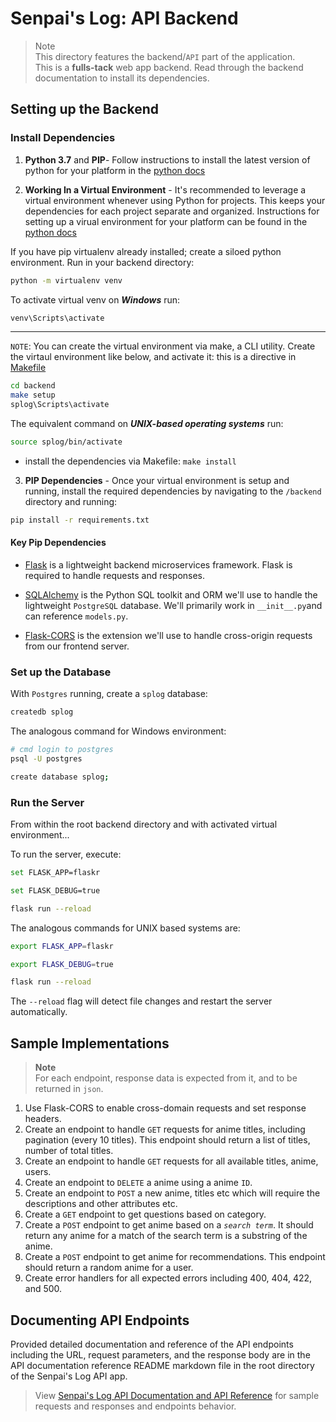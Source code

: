 # Senpai's Log: API Backend
> Note  
> This directory features the backend/`API` part of the application.  
> This is a **fulls-tack** web app backend. Read through the backend documentation to install its dependencies.

## Setting up the Backend

### Install Dependencies

1. **Python 3.7** and **PIP**- Follow instructions to install the latest version of python for your platform in the [python docs](https://docs.python.org/3/using/unix.html#getting-and-installing-the-latest-version-of-python)

2. **Working In a Virtual Environment** - It's recommended to leverage a virtual environment whenever using Python for projects. This keeps your dependencies for each project separate and organized. Instructions for setting up a virual environment for your platform can be found in the [python docs](https://packaging.python.org/guides/installing-using-pip-and-virtual-environments/)

If you have pip virtualenv already installed; create a siloed python environment. Run in your backend directory:

```bash
python -m virtualenv venv
```

To activate virtual venv on ***Windows*** run:

```bash
venv\Scripts\activate
```

---
`NOTE`: You can create the virtual environment via make, a CLI utility. 
Create the virtaul environment like below, and activate it: this is a directive in [Makefile](./Makefile) 
```bash
cd backend
make setup
splog\Scripts\activate
```

The equivalent command on ***UNIX-based operating systems*** run:

```bash
source splog/bin/activate
```


- install the dependencies via Makefile: `make install`

3. **PIP Dependencies** - Once your virtual environment is setup and running, install the required dependencies by navigating to the `/backend` directory and running:

```bash
pip install -r requirements.txt
```

#### Key Pip Dependencies

- [Flask](http://flask.pocoo.org/) is a lightweight backend microservices framework. Flask is required to handle requests and responses.

- [SQLAlchemy](https://www.sqlalchemy.org/) is the Python SQL toolkit and ORM we'll use to handle the lightweight `PostgreSQL` database. We'll primarily work in `__init__.py`and can reference `models.py`.

- [Flask-CORS](https://flask-cors.readthedocs.io/en/latest/#) is the extension we'll use to handle cross-origin requests from our frontend server.

### Set up the Database

With `Postgres` running, create a `splog` database:

```bash
createdb splog
```

The analogous command for Windows environment:
```bash
# cmd login to postgres
psql -U postgres
```

```bash
create database splog;
```


### Run the Server

From within the root backend directory and with activated virtual environment...

To run the server, execute:

```bash
set FLASK_APP=flaskr
```
```bash
set FLASK_DEBUG=true
```
```bash
flask run --reload
```

The analogous commands for UNIX based systems are:

```bash
export FLASK_APP=flaskr
```
```bash
export FLASK_DEBUG=true
```
```bash
flask run --reload
```

The `--reload` flag will detect file changes and restart the server automatically.

## Sample Implementations
> **Note**  
> For each endpoint, response data is expected from it, and to be returned in `json`.

1. Use Flask-CORS to enable cross-domain requests and set response headers.
2. Create an endpoint to handle `GET` requests for anime titles, including pagination (every 10 titles). This endpoint should return a list of titles, number of total titles.
3. Create an endpoint to handle `GET` requests for all available titles, anime, users.
4. Create an endpoint to `DELETE` a anime using a anime `ID`.
5. Create an endpoint to `POST` a new anime, titles etc which will require the descriptions and other attributes etc.
6. Create a `GET` endpoint to get questions based on category.
7. Create a `POST` endpoint to get anime based on a *`search term`*. It should return any anime for a match of the search term is a substring of the anime.
8. Create a `POST` endpoint to get anime for recommendations. This endpoint should  return a random anime for a user.
9. Create error handlers for all expected errors including 400, 404, 422, and 500.


## Documenting API Endpoints

Provided detailed documentation and reference of the API endpoints including the URL, request parameters, and the response body are in the API documentation reference README markdown file in the root directory of the Senpai's Log API app.

> View [Senpai's Log API Documentation and API Reference](../README.md) for sample requests and responses and endpoints behavior.